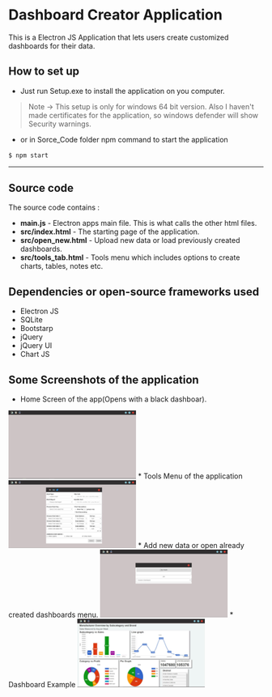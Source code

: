 # Dashboard Creator Application #
This is a Electron JS Application that lets users create customized dashboards for their data.
## How to set up ##
- Just run Setup.exe to install the application on you computer.
> Note -> This setup is only for windows 64 bit version. Also I haven't made certificates for the application, so windows defender will show Security warnings.
- or in Sorce_Code folder npm command to start the application
```sh
$ npm start
```
------
## Source code ##
The source code contains :
- __main.js__ - Electron apps main file. This is what calls the other html files.
- __src/index.html__ - The starting page of the application.
- __src/open_new.html__ - Upload new data or load previously created dashboards.
- __src/tools_tab.html__ - Tools menu which includes options to create charts, tables, notes etc.

## Dependencies or  open-source frameworks used ##
- Electron JS
- SQLite
- Bootstarp
- jQuery
- jQuery UI
- Chart JS

## Some Screenshots of the application ##
* Home Screen of the app(Opens with a black dashboar).
<img src="Screenshots/dashboard_StartScreen.JPG" width="50%"/>
* Tools Menu of the application
<img src="Screenshots/dashboard_ToolsMenu.JPG" width="50%"/>
* Add new data or open already created dashboards menu.
<img src="Screenshots/dashboard_OpenNew.jpg" width="50%"/>
* Dashboard Example
<img src="Screenshots/dashboard_example.png" width="50%"/>